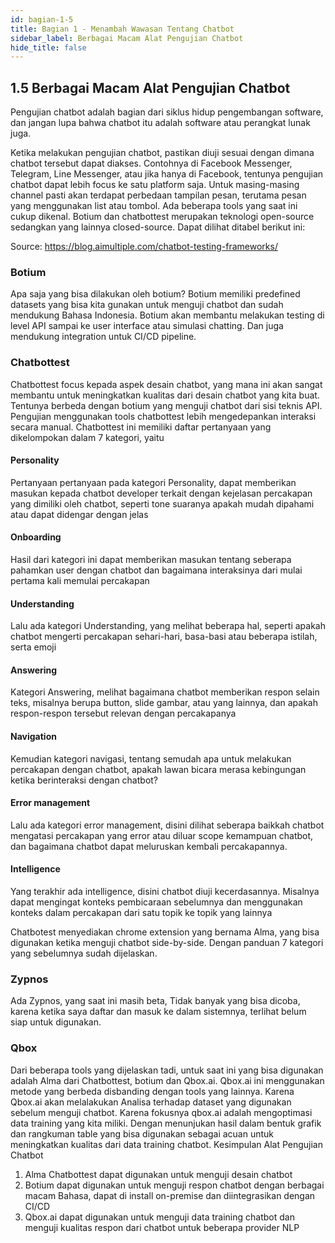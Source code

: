 ```yaml
---
id: bagian-1-5
title: Bagian 1 - Menambah Wawasan Tentang Chatbot
sidebar_label: Berbagai Macam Alat Pengujian Chatbot
hide_title: false
---
```

## 1.5 Berbagai Macam Alat Pengujian Chatbot

Pengujian chatbot adalah bagian dari siklus hidup pengembangan software, 
dan jangan lupa bahwa chatbot itu adalah software atau perangkat lunak juga.

Ketika melakukan pengujian chatbot, pastikan diuji sesuai dengan dimana chatbot tersebut dapat diakses. Contohnya di Facebook Messenger, Telegram, Line Messenger, atau jika hanya di Facebook, tentunya pengujian chatbot dapat lebih focus ke satu platform saja. Untuk masing-masing channel pasti akan terdapat perbedaan tampilan pesan, terutama pesan yang menggunakan list atau tombol.
Ada beberapa tools yang saat ini cukup dikenal. Botium dan chatbottest merupakan teknologi open-source sedangkan yang lainnya closed-source. Dapat dilihat ditabel berikut ini:

Source: https://blog.aimultiple.com/chatbot-testing-frameworks/

### Botium

Apa saja yang bisa dilakukan oleh botium?
Botium memiliki predefined datasets yang bisa kita gunakan untuk menguji chatbot dan sudah mendukung Bahasa Indonesia. Botium akan membantu melakukan testing di level API sampai ke user interface atau simulasi chatting. Dan juga mendukung integration untuk CI/CD pipeline.

### Chatbottest

Chatbottest focus kepada aspek desain chatbot, yang mana ini akan sangat membantu untuk meningkatkan kualitas dari desain chatbot yang kita buat. Tentunya berbeda dengan botium yang menguji chatbot dari sisi teknis API. 
Pengujian menggunakan tools chatbottest lebih mengedepankan interaksi secara manual. Chatbottest ini memiliki daftar pertanyaan yang dikelompokan dalam 7 kategori, yaitu

#### Personality

Pertanyaan pertanyaan pada kategori Personality, dapat memberikan masukan kepada chatbot developer terkait dengan kejelasan percakapan yang dimiliki oleh chatbot, seperti tone suaranya apakah mudah dipahami atau dapat didengar dengan jelas

#### Onboarding

Hasil dari kategori ini dapat memberikan masukan tentang seberapa pahamkan user dengan chatbot dan bagaimana interaksinya dari mulai pertama kali memulai percakapan

#### Understanding

Lalu ada kategori Understanding, yang melihat beberapa hal, seperti apakah chatbot mengerti percakapan sehari-hari, basa-basi atau beberapa istilah, serta emoji

#### Answering

Kategori Answering, melihat bagaimana chatbot memberikan respon selain teks, misalnya berupa button, slide gambar, atau yang lainnya, dan apakah respon-respon tersebut relevan dengan percakapanya

#### Navigation

Kemudian kategori navigasi, tentang semudah apa untuk melakukan percakapan dengan chatbot, apakah lawan bicara merasa kebingungan ketika berinteraksi dengan chatbot?

#### Error management

Lalu ada kategori error management, disini dilihat seberapa baikkah chatbot mengatasi percakapan yang error atau diluar scope kemampuan chatbot, dan bagaimana chatbot dapat meluruskan kembali percakapannya.

#### Intelligence

Yang terakhir ada intelligence, disini chatbot diuji kecerdasannya. Misalnya dapat mengingat konteks pembicaraan sebelumnya dan menggunakan konteks dalam percakapan dari satu topik ke topik yang lainnya

Chatbotest menyediakan chrome extension yang bernama Alma, yang bisa digunakan ketika menguji chatbot side-by-side. Dengan panduan 7 kategori yang sebelumnya sudah dijelaskan.

### Zypnos

Ada Zypnos, yang saat ini masih beta, Tidak banyak yang bisa dicoba, karena ketika saya daftar dan masuk ke dalam sistemnya, terlihat belum siap untuk digunakan.

### Qbox

Dari beberapa tools yang dijelaskan tadi, untuk saat ini yang bisa digunakan adalah Alma dari Chatbottest, botium dan Qbox.ai.
Qbox.ai ini menggunakan metode yang berbeda disbanding dengan tools yang lainnya. Karena Qbox.ai akan melalakukan Analisa terhadap dataset yang digunakan sebelum menguji chatbot. Karena fokusnya qbox.ai adalah mengoptimasi data training yang kita miliki. Dengan menunjukan hasil dalam bentuk grafik dan rangkuman table yang bisa digunakan sebagai acuan untuk meningkatkan kualitas dari data training chatbot.
Kesimpulan Alat Pengujian Chatbot

1. Alma Chatbottest dapat digunakan untuk menguji desain chatbot
2. Botium dapat digunakan untuk menguji respon chatbot dengan berbagai macam Bahasa, dapat di install on-premise dan diintegrasikan dengan CI/CD
3. Qbox.ai dapat digunakan untuk menguji data training chatbot dan menguji kualitas respon dari chatbot untuk beberapa provider NLP
